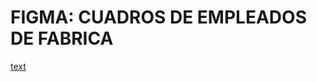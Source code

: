 # FIGMA: CUADROS DE EMPLEADOS DE FABRICA
[text](https://www.figma.com/file/vATHOqDfKbJPY2cxCgdD8L/Untitled?type=design&node-id=8%3A54&mode=design&t=vC7iUy6dYfFzygI6-1)
